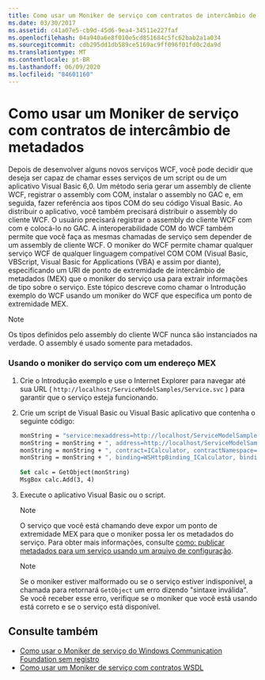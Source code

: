 ```yaml
---
title: Como usar um Moniker de serviço com contratos de intercâmbio de metadados
ms.date: 03/30/2017
ms.assetid: c41a07e5-cb9d-45d6-9ea4-34511e227faf
ms.openlocfilehash: 04a940a6e8f010e5cd851684c5fc62bab2a1a034
ms.sourcegitcommit: cdb295dd1db589ce5169ac9ff096f01fd0c2da9d
ms.translationtype: MT
ms.contentlocale: pt-BR
ms.lasthandoff: 06/09/2020
ms.locfileid: "84601160"
---
```

# <a name="how-to-use-a-service-moniker-with-metadata-exchange-contracts"></a>Como usar um Moniker de serviço com contratos de intercâmbio de metadados
Depois de desenvolver alguns novos serviços WCF, você pode decidir que deseja ser capaz de chamar esses serviços de um script ou de um aplicativo Visual Basic 6,0. Um método seria gerar um assembly de cliente WCF, registrar o assembly com COM, instalar o assembly no GAC e, em seguida, fazer referência aos tipos COM do seu código Visual Basic. Ao distribuir o aplicativo, você também precisará distribuir o assembly do cliente WCF. O usuário precisará registrar o assembly do cliente WCF com com e colocá-lo no GAC. A interoperabilidade COM do WCF também permite que você faça as mesmas chamadas de serviço sem depender de um assembly de cliente WCF. O moniker do WCF permite chamar qualquer serviço WCF de qualquer linguagem compatível COM COM (Visual Basic, VBScript, Visual Basic for Applications (VBA) e assim por diante), especificando um URI de ponto de extremidade de intercâmbio de metadados (MEX) que o moniker do serviço usa para extrair informações de tipo sobre o serviço. Este tópico descreve como chamar o Introdução exemplo do WCF usando um moniker do WCF que especifica um ponto de extremidade MEX.  
  
> [!NOTE]
> Os tipos definidos pelo assembly do cliente WCF nunca são instanciados na verdade. O assembly é usado somente para metadados.  
  
### <a name="using-the-service-moniker-with-a-mex-address"></a>Usando o moniker do serviço com um endereço MEX  
  
1. Crie o Introdução exemplo e use o Internet Explorer para navegar até sua URL ( `http://localhost/ServiceModelSamples/Service.svc` ) para garantir que o serviço esteja funcionando.  
  
2. Crie um script de Visual Basic ou Visual Basic aplicativo que contenha o seguinte código:  
  
    ```vb
    monString = "service:mexaddress=http://localhost/ServiceModelSamples/Service.svc/MEX"  
    monString = monString + ", address=http://localhost/ServiceModelSamples/Service.svc"  
    monString = monString + ", contract=ICalculator, contractNamespace=http://Microsoft.ServiceModel.Samples"  
    monString = monString + ", binding=WSHttpBinding_ICalculator, bindingNamespace=http://Microsoft.ServiceModel.Samples"  
  
    Set calc = GetObject(monString)  
    MsgBox calc.Add(3, 4)  
    ```  
  
3. Execute o aplicativo Visual Basic ou o script.  
  
    > [!NOTE]
    > O serviço que você está chamando deve expor um ponto de extremidade MEX para que o moniker possa ler os metadados do serviço. Para obter mais informações, consulte [como: publicar metadados para um serviço usando um arquivo de configuração](how-to-publish-metadata-for-a-service-using-a-configuration-file.md).  
  
    > [!NOTE]
    > Se o moniker estiver malformado ou se o serviço estiver indisponível, a chamada para retornará `GetObject` um erro dizendo "sintaxe inválida".  Se você receber esse erro, verifique se o moniker que você está usando está correto e se o serviço está disponível.  
  
## <a name="see-also"></a>Consulte também

- [Como usar o Moniker de serviço do Windows Communication Foundation sem registro](use-the-wcf-service-moniker-without-registration.md)
- [Como usar um Moniker de serviço com contratos WSDL](how-to-use-a-service-moniker-with-wsdl-contracts.md)
